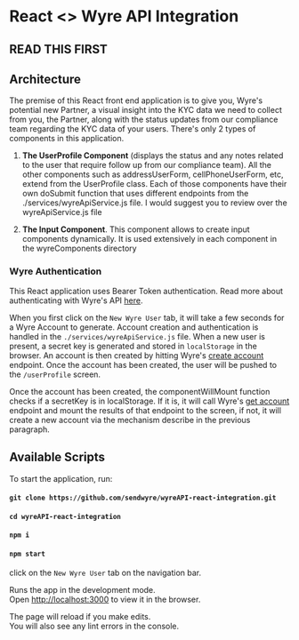 # React <> Wyre API Integration

## READ THIS FIRST

## Architecture

The premise of this React front end application is to give you, Wyre's potential new Partner, a visual insight into the KYC data we need to collect from you, the Partner, along with the status updates from our compliance team regarding the KYC data of your users. There's only 2 types of components in this application.

1. **The UserProfile Component** (displays the status and any notes related to the user that require follow up from our compliance team). All the other components such as addressUserForm, cellPhoneUserForm, etc, extend from the UserProfile class. Each of those components have their own doSubmit function that uses different endpoints from the ./services/wyreApiService.js file. I would suggest you to review over the wyreApiService.js file

2. **The Input Component**. This component allows to create input components dynamically. It is used extensively in each component in the wyreComponents directory

### Wyre Authentication

This React application uses Bearer Token authentication. Read more about authenticating with Wyre's API [here](https://docs.sendwyre.com/docs/authentication).

When you first click on the `New Wyre User` tab, it will take a few seconds for a Wyre Account to generate. Account creation and authentication is handled in the `./services/wyreApiService.js` file. When a new user is present, a secret key is generated and stored in `localStorage` in the browser. An account is then created by hitting Wyre's [create account](https://docs.sendwyre.com/docs/create-account) endpoint. Once the account has been created, the user will be pushed to the `/userProfile` screen.

Once the account has been created, the componentWillMount function checks if a secretKey is in localStorage. If it is, it will call Wyre's [get account](https://docs.sendwyre.com/docs/get-account) endpoint and mount the results of that endpoint to the screen, if not, it will create a new account via the mechanism describe in the previous paragraph.

## Available Scripts

To start the application, run:

#### `git clone https://github.com/sendwyre/wyreAPI-react-integration.git`

#### `cd wyreAPI-react-integration`

#### `npm i`

#### `npm start`

click on the `New Wyre User` tab on the navigation bar.

Runs the app in the development mode.<br>
Open [http://localhost:3000](http://localhost:3000) to view it in the browser.

The page will reload if you make edits.<br>
You will also see any lint errors in the console.
